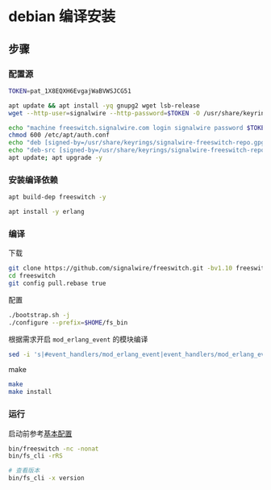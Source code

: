 # debian 编译安装

## 步骤

### 配置源

```sh
TOKEN=pat_1X8EQXH6EvgajWaBVWSJCG51

apt update && apt install -yq gnupg2 wget lsb-release
wget --http-user=signalwire --http-password=$TOKEN -O /usr/share/keyrings/signalwire-freeswitch-repo.gpg https://freeswitch.signalwire.com/repo/deb/debian-release/signalwire-freeswitch-repo.gpg

echo "machine freeswitch.signalwire.com login signalwire password $TOKEN" > /etc/apt/auth.conf
chmod 600 /etc/apt/auth.conf
echo "deb [signed-by=/usr/share/keyrings/signalwire-freeswitch-repo.gpg] https://freeswitch.signalwire.com/repo/deb/debian-release/ `lsb_release -sc` main" > /etc/apt/sources.list.d/freeswitch.list
echo "deb-src [signed-by=/usr/share/keyrings/signalwire-freeswitch-repo.gpg] https://freeswitch.signalwire.com/repo/deb/debian-release/ `lsb_release -sc` main" >> /etc/apt/sources.list.d/freeswitch.list
apt update; apt upgrade -y
```

### 安装编译依赖

```sh
apt build-dep freeswitch -y
```

```sh
apt install -y erlang
```

### 编译

下载

```sh
git clone https://github.com/signalwire/freeswitch.git -bv1.10 freeswitch --depth=1
cd freeswitch
git config pull.rebase true
```

配置

```sh
./bootstrap.sh -j
./configure --prefix=$HOME/fs_bin
```

根据需求开启 `mod_erlang_event` 的模块编译

```sh
sed -i 's|#event_handlers/mod_erlang_event|event_handlers/mod_erlang_event|g' modules.conf
```

make

```sh
make
make install
```

### 运行

启动前参考[基本配置](../%E5%9F%BA%E6%9C%AC%E9%85%8D%E7%BD%AE.md)

```sh
bin/freeswitch -nc -nonat
bin/fs_cli -rRS

# 查看版本
bin/fs_cli -x version
```
